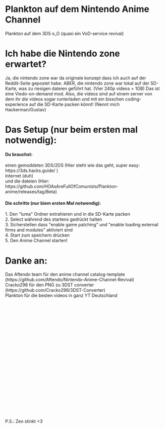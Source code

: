 # Plankton auf dem Nintendo Anime Channel
Plankton auf dem 3DS o_O (quasi ein VoD-service revival)
# Ich habe die Nintendo zone erwartet?
Ja, die nintendo zone war da originale konzept dass ich auch auf der Reddit-Seite gepostet habe. ABER, die nintendo zone war lokal auf der SD-Karte, was zu riesigen dateien geführt hat. (Vier 240p videos = 1GB) Das ist eine Viedo-on-demand mod. Also, die videos sind auf einem server von dem ihr die videos sogar runterladen und mit ein bisschen coding-experience auf die SD-Karte packen könnt! (Nennt mich Hackerman/Gustav)
# Das Setup (nur beim ersten mal notwendig):
#### Du brauchst: 
<p>einen gemoddeten 3DS/2DS (Hier steht wie das geht, super easy: https://3ds.hacks.guide/ )<br>Internet (duh)<br>und die dateien (Hier: https://github.com/HOAsAreFullOfComunists/Plankton-anime/releases/tag/Beta)</p>

#### Die schritte (nur biem ersten Mal notwendig):

<p>1. Den "luma" Ordner extrahieren und in die SD-Karte packen<br>2. Select während des startens gedrückt halten<br>3. Sicherstellen dass "enable game patching" und "enable loading external firms and modules" aktiviert sind<br>4. Start zum speichern drücken<br>5. Den Anime Channel starten!</p>

# Danke an:
<p>Das Aftendo team für den anime channel catalog-template (https://github.com/Aftendo/Nintendo-Anime-Channel-Revival)<br>Cracko298 für den PNG zu 3DST converter (https://github.com/Cracko298/3DST-Converter)<br>Plankton für die besten videos in ganz YT Deutschland</p>
<p><br><br><br><br><br><br><br><br><br><br><br><br><br><br><br><br><br><br><br><br><br><br>P.S.: Zeo stinkt <3</p>
